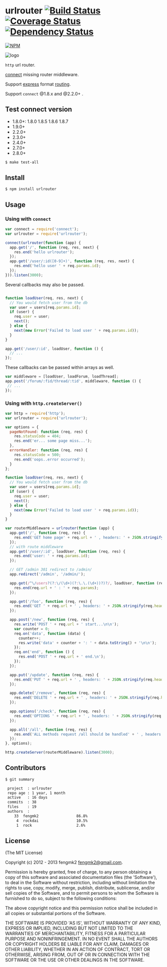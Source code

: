 # urlrouter [![Build Status](https://secure.travis-ci.org/fengmk2/urlrouter.png)](http://travis-ci.org/fengmk2/urlrouter) [![Coverage Status](https://coveralls.io/repos/fengmk2/urlrouter/badge.png)](https://coveralls.io/r/fengmk2/urlrouter) [![Dependency Status](https://gemnasium.com/fengmk2/urlrouter.png)](https://gemnasium.com/fengmk2/urlrouter)

[![NPM](https://nodei.co/npm/urlrouter.png?downloads=true&stars=true)](https://nodei.co/npm/urlrouter/)

![logo](https://raw.github.com/fengmk2/urlrouter/master/logo.png)

`http` url router.

[connect](https://github.com/senchalabs/connect) missing router middleware.

Support [express](http://expressjs.com) format [routing](http://expressjs.com/guide.html#routing).

Support `connect` @1.8.x and @2.2.0+ .

## Test connect version

* 1.8.0+: 1.8.0 1.8.5 1.8.6 1.8.7
* 1.9.0+
* 2.2.0+
* 2.3.0+
* 2.4.0+
* 2.7.0+
* 2.8.0+

```bash
$ make test-all
```

## Install

```bash
$ npm install urlrouter
```

## Usage

### Using with `connect`

```js
var connect = require('connect');
var urlrouter = require('urlrouter');

connect(urlrouter(function (app) {
  app.get('/', function (req, res, next) {
    res.end('hello urlrouter');
  });
  app.get('/user/:id([0-9]+)', function (req, res, next) {
    res.end('hello user ' + req.params.id);
  });
})).listen(3000);
```

Several callbacks may also be passed.

```js

function loadUser(req, res, next) {
  // You would fetch user from the db
  var user = users[req.params.id];
  if (user) {
    req.user = user;
    next();
  } else {
    next(new Error('Failed to load user ' + req.params.id));
  }
}

app.get('/user/:id', loadUser, function () {
  // ...
});
```

These callbacks can be passed within arrays as well.

```js
var middleware = [loadUser, loadForum, loadThread];
app.post('/forum/:fid/thread/:tid', middleware, function () {
 // ...
});
```

### Using with `http.createServer()`

```js
var http = require('http');
var urlrouter = require('urlrouter');

var options = {
  pageNotFound: function (req, res) {
    res.statusCode = 404;
    res.end('er... some page miss...');
  },
  errorHandler: function (req, res) {
    res.statusCode = 500;
    res.end('oops..error occurred');
  }
};

function loadUser(req, res, next) {
  // You would fetch user from the db
  var user = users[req.params.id];
  if (user) {
    req.user = user;
    next();
  } else {
    next(new Error('Failed to load user ' + req.params.id));
  }
}

var routerMiddleware = urlrouter(function (app) {
  app.get('/', function (req, res) {
    res.end('GET home page' + req.url + ' , headers: ' + JSON.stringify(req.headers));
  });
  // with route middleware
  app.get('/user/:id', loadUser, function (req, res) {
    res.end('user: ' + req.params.id);
  });

  // GET /admin 301 redirect to /admin/
  app.redirect('/admin', '/admin/');

  app.get(/^\/users?(?:\/(\d+)(?:\.\.(\d+))?)?/, loadUser, function (req, res) {
    res.end(req.url + ' : ' + req.params);
  });

  app.get('/foo', function (req, res) {
    res.end('GET ' + req.url + ' , headers: ' + JSON.stringify(req.headers));
  });

  app.post('/new', function (req, res) {
    res.write('POST ' + req.url + ' start...\n\n');
    var counter = 0;
    req.on('data', function (data) {
      counter++;
      res.write('data' + counter + ': ' + data.toString() + '\n\n');
    });
    req.on('end', function () {
      res.end('POST ' + req.url + ' end.\n');
    });
  });

  app.put('/update', function (req, res) {
    res.end('PUT ' + req.url + ' , headers: ' + JSON.stringify(req.headers));
  });

  app.delete('/remove', function (req, res) {
    res.end('DELETE ' + req.url + ' , headers: ' + JSON.stringify(req.headers));
  });

  app.options('/check', function (req, res) {
    res.end('OPTIONS ' + req.url + ' , headers: ' + JSON.stringify(req.headers));
  });

  app.all('/all', function (req, res) {
    res.end('ALL methods request /all should be handled' + ' , headers: ' + JSON.stringify(req.headers));
  });
}, options);

http.createServer(routerMiddleware).listen(3000);
```

## Contributors

```bash
$ git summary

 project  : urlrouter
 repo age : 1 year, 1 month
 active   : 16 days
 commits  : 38
 files    : 19
 authors  :
    33  fengmk2                 86.8%
     4  rockdai                 10.5%
     1  rock                    2.6%
```

## License

(The MIT License)

Copyright (c) 2012 - 2013 fengmk2 <fengmk2@gmail.com>.

Permission is hereby granted, free of charge, to any person obtaining
a copy of this software and associated documentation files (the
'Software'), to deal in the Software without restriction, including
without limitation the rights to use, copy, modify, merge, publish,
distribute, sublicense, and/or sell copies of the Software, and to
permit persons to whom the Software is furnished to do so, subject to
the following conditions:

The above copyright notice and this permission notice shall be
included in all copies or substantial portions of the Software.

THE SOFTWARE IS PROVIDED 'AS IS', WITHOUT WARRANTY OF ANY KIND,
EXPRESS OR IMPLIED, INCLUDING BUT NOT LIMITED TO THE WARRANTIES OF
MERCHANTABILITY, FITNESS FOR A PARTICULAR PURPOSE AND NONINFRINGEMENT.
IN NO EVENT SHALL THE AUTHORS OR COPYRIGHT HOLDERS BE LIABLE FOR ANY
CLAIM, DAMAGES OR OTHER LIABILITY, WHETHER IN AN ACTION OF CONTRACT,
TORT OR OTHERWISE, ARISING FROM, OUT OF OR IN CONNECTION WITH THE
SOFTWARE OR THE USE OR OTHER DEALINGS IN THE SOFTWARE.
